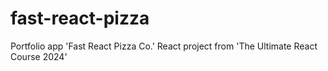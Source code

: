 # fast-react-pizza
Portfolio app 'Fast React Pizza Co.' React project from 'The Ultimate React Course 2024'
